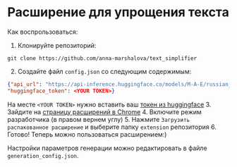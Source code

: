 # Расширение для упрощения текста

Как воспрользоваться:
1. Клонируйте репозиторий: 
```commandline
git clone https://github.com/anna-marshalova/text_simplifier
```
2. Создайте файл `config.json` со следующим содержимым:
```json
{"api_url": "https://api-inference.huggingface.co/models/M-A-E/russian_text_simplification",
"huggingface_token": <YOUR TOKEN>}
```
На месте `<YOUR TOKEN>` нужно вставить ваш [токен из huggingface](https://huggingface.co/settings/tokens)
3. Зайдите на [страницу расширений в Chrome](chrome://extensions/)
4. Включите режим разработчика (в правом вернем углу)
5. Нажмите `Загрузить распакованное расширение` и выберите папку `extension` репозитория
6. Готово! Теперь можно пользоваться расширением:)

Настройки параметров генерации можно редактировать в файле `generation_config.json`.